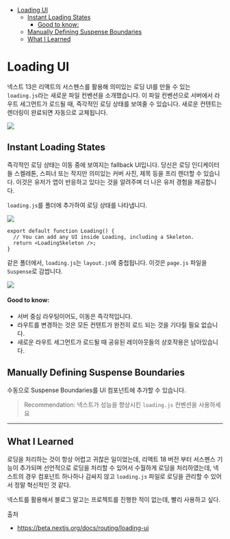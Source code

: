 - [Loading UI](#loading-ui)
  - [Instant Loading States](#instant-loading-states)
    - [Good to know:](#good-to-know)
  - [Manually Defining Suspense Boundaries](#manually-defining-suspense-boundaries)
  - [What I Learned](#what-i-learned)

# Loading UI

넥스트 13은 리액트의 서스펜스를 활용해 의미있는 로딩 UI를 만들 수 있는 `loading.js`라는 새로운 파일 컨벤션을 소개했습니다.
이 파일 컨벤션으로 서버에서 라우트 세그먼트가 로드될 때, 즉각적인 로딩 상태를 보여줄 수 있습니다.
새로운 컨텐트는 렌더링이 완료되면 자동으로 교체됩니다.

![](https://assets.vercel.com/image/upload/f_auto%2Cq_100%2Cw_1600/v1666704760/nextjs-docs/darkmode/loading-ui.png)

## Instant Loading States

즉각적인 로딩 상태는 이동 중에 보여지는 fallback UI입니다.
당신은 로딩 인디케이터들 스켈레톤, 스피너 또는 작지만 의미있는 커버 사진, 제목 등을 프리 렌더할 수 있습니다. 이것은 유저가 앱이 반응하고 있다는 것을 알려주며 더 나은 유저 경험을 제공합니다.

`loading.js`를 폴더에 추가하여 로딩 상태를 나타냅니다.

![](https://assets.vercel.com/image/upload/f_auto%2Cq_100%2Cw_1600/v1673552977/nextjs-docs/darkmode/loading-folder.png)

```tsx
export default function Loading() {
  // You can add any UI inside Loading, including a Skeleton.
  return <LoadingSkeleton />;
}
```

같은 폴더에서, `loading.js`는 `layout.js`에 중첩됩니다. 이것은 `page.js` 파일을 `Suspense`로 감쌉니다.

![](https://assets.vercel.com/image/upload/f_auto%2Cq_100%2Cw_1600/v1666568376/nextjs-docs/darkmode/loading-diagram.png)

#### Good to know:

- 서버 중심 라우팅이어도, 이동은 즉각적입니다.
- 라우트를 변경하는 것은 모든 컨텐트가 완전히 로드 되는 것을 기다릴 필요 없습니다.
- 새로운 라우트 세그먼트가 로드될 때 공유된 레이아웃들의 상호작용은 남아있습니다.

## Manually Defining Suspense Boundaries

수동으로 Suspense Boundaries를 UI 컴포넌트에 추가할 수 있습니다.

> Recommendation: 넥스트가 성능을 향상시킨 `loading.js` 컨벤션을 사용하세요

---

## What I Learned

로딩을 처리하는 것이 항상 어렵고 귀찮은 일이었는데, 리액트 18 버전 부터 서스펜스 기능이 추가되며 선언적으로 로딩을 처리할 수 있어서 수월하게 로딩을 처리하였는데, 넥스트의 경우 컴포넌트 하나하나 감싸지 않고 `loading.js` 파일로 로딩을 관리할 수 있어서 정말 혁신적인 것 같다.

넥스트를 활용해서 블로그 말고는 프로젝트를 진행한 적이 없는데, 빨리 사용하고 싶다.

출처

- https://beta.nextjs.org/docs/routing/loading-ui
